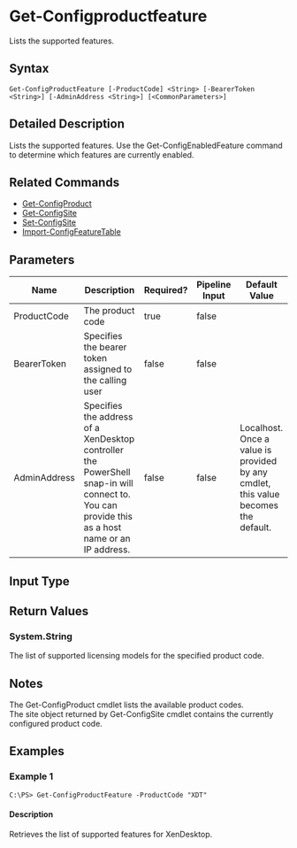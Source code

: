 ﻿
# Get-Configproductfeature
Lists the supported features.
## Syntax
```
Get-ConfigProductFeature [-ProductCode] <String> [-BearerToken <String>] [-AdminAddress <String>] [<CommonParameters>]
```
## Detailed Description
Lists the supported features. Use the Get-ConfigEnabledFeature command to determine which features are currently enabled.


## Related Commands

* [Get-ConfigProduct](../Get-ConfigProduct/)
* [Get-ConfigSite](../Get-ConfigSite/)
* [Set-ConfigSite](../Set-ConfigSite/)
* [Import-ConfigFeatureTable](../Import-ConfigFeatureTable/)
## Parameters
| Name   | Description | Required? | Pipeline Input | Default Value |
| --- | --- | --- | --- | --- |
| ProductCode | The product code | true | false |  |
| BearerToken | Specifies the bearer token assigned to the calling user | false | false |  |
| AdminAddress | Specifies the address of a XenDesktop controller the PowerShell snap-in will connect to. You can provide this as a host name or an IP address. | false | false | Localhost. Once a value is provided by any cmdlet, this value becomes the default. |

## Input Type

### 

## Return Values

### System.String
The list of supported licensing models for the specified product code.
## Notes
The Get-ConfigProduct cmdlet lists the available product codes.<br>    The site object returned by Get-ConfigSite cmdlet contains the currently configured product code.
## Examples

### Example 1
```
C:\PS> Get-ConfigProductFeature -ProductCode "XDT"
```
#### Description
Retrieves the list of supported features for XenDesktop.

